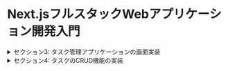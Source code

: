 # Next.jsフルスタックWebアプリケーション開発入門
<details>
<summary> セクション3: タスク管理アプリケーションの画面実装 </summary>

| NO | 内容 |
| ---- | ---- |
| 20. | コースで作成するアプリケーションのデモ |
| 21. | プロジェクトのセットアップ |
| 22. | 共通レイアウトの作成 |
| 23. | サイドメニューの実装 Part1 |
| 24. | サイドメニューの実装 Part2 |
| 25. | メインページの実装 |
| 26. | タスクカードの実装 Part1 |
| 27. | タスクカードの実装 Part2 |
| 28. | 完了タスクページと期限切れタスクページの実装 |
| 29. | タスク作成ページの実装 |
| 30. | タスク作成ページの実装 |
| 31. | NotFoundページの実装 |
| 32. | エラーページの実装 |

</details>
<details>
<summary> セクション4: タスクのCRUD機能の実装 </summary>

| NO | 内容 |
| ---- | ---- |
| 33. | MongoDBのセットアップ |
| 34. | MongoDBとの接続設定 |
| 35. | タスクモデルの作成 |
| 36. | ライブラリアップデートに伴う変更点 |
| 37. | タスク作成機能の実装 Part1 |
| 38. | タスク作成機能の実装 Part2 |
<!-- | 39. | タスク一覧取得APIの実装 |
| 40. | メインページからタスク一覧の取得 Part1 |
| 41. | メインページからタスク一覧の取得 Part2 |
| 42. | IDによるタスク取得APIの実装 |
| 43. | タスク編集機能の実装 Part1 |
| 44. | タスク編集機能の実装 Part2 |
| 45. | タスク削除機能の実装 |
| 46. | 完了タスクページの実装 |
| 47. | 期限切れタスクページの実装 |
| 48. | ローディングコンポーネントの実装 | -->

</details>
